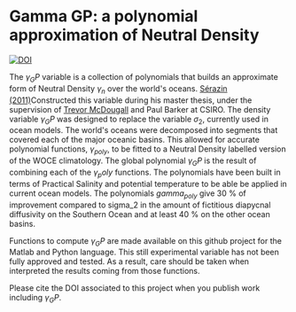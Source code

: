 Gamma GP: a polynomial approximation of Neutral Density
=======================================================

[![DOI](https://zenodo.org/badge/153560501.svg)](https://zenodo.org/badge/latestdoi/153560501)

The $\gamma_GP$ variable is a collection of polynomials that builds an approximate form of Neutral Density $\gamma_n$ over the world's oceans. [Sérazin (2011)](https://www.researchgate.net/publication/304023500_An_approximate_Neutral_Density_variable_for_the_world_oceans)Constructed this variable during his master thesis, under the supervision of [Trevor McDougall](https://research.unsw.edu.au/people/scientia-professor-trevor-mcdougall) and Paul Barker at CSIRO. The density variable $\gamma_GP$ was designed to replace the variable $\sigma_2$, currently used in ocean models. The world's oceans were decomposed into segments that covered each of the major oceanic basins. This allowed for accurate polynomial functions, $\gamma_{poly}$, to be fitted to a Neutral Density labelled version of the WOCE climatology. The global polynomial $\gamma_GP$ is the result of combining each of the $\gamma_poly$ functions. The polynomials have been built in terms of Practical Salinity and potential temperature to be able be applied in current ocean models. The polynomials $gamma_{poly}$ give 30 % of improvement compared to sigma_2 in the amount of fictitious diapycnal diffusivity on the Southern Ocean and at least 40 % on the other ocean basins.

Functions to compute $\gamma_GP$ are made available on this github project for the Matlab and Python language. This still experimental variable has not been fully approved and tested. As a result, care should be taken when interpreted the results coming from those functions.

Please cite the DOI associated to this project when you publish work including $\gamma_GP$.


